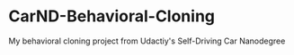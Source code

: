 # CarND-Behavioral-Cloning
My behavioral cloning project from Udactiy's Self-Driving Car Nanodegree


